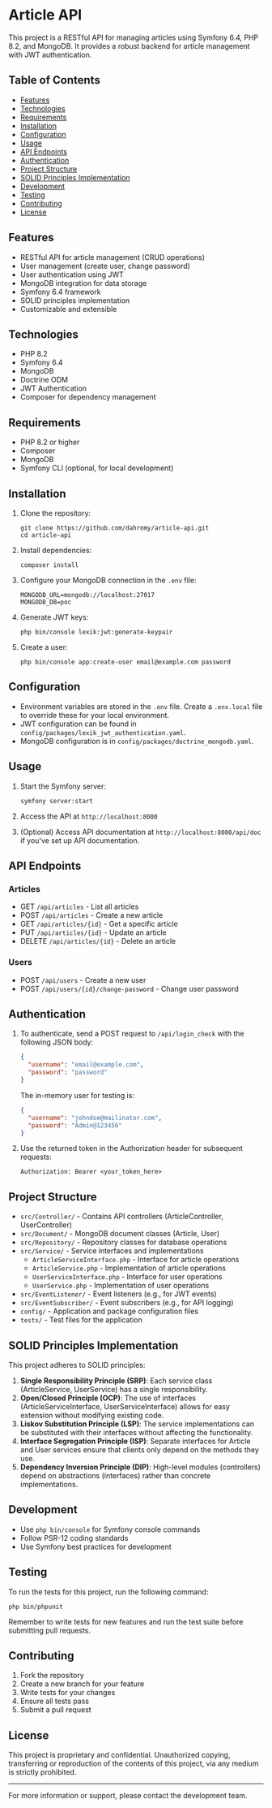# Article API

This project is a RESTful API for managing articles using Symfony 6.4, PHP 8.2, and MongoDB. It provides a robust backend for article management with JWT authentication.

## Table of Contents

- [Features](#features)
- [Technologies](#technologies)
- [Requirements](#requirements)
- [Installation](#installation)
- [Configuration](#configuration)
- [Usage](#usage)
- [API Endpoints](#api-endpoints)
- [Authentication](#authentication)
- [Project Structure](#project-structure)
- [SOLID Principles Implementation](#solid-principles-implementation)
- [Development](#development)
- [Testing](#testing)
- [Contributing](#contributing)
- [License](#license)

## Features

- RESTful API for article management (CRUD operations)
- User management (create user, change password)
- User authentication using JWT
- MongoDB integration for data storage
- Symfony 6.4 framework
- SOLID principles implementation
- Customizable and extensible

## Technologies

- PHP 8.2
- Symfony 6.4
- MongoDB
- Doctrine ODM
- JWT Authentication
- Composer for dependency management

## Requirements

- PHP 8.2 or higher
- Composer
- MongoDB
- Symfony CLI (optional, for local development)

## Installation

1. Clone the repository:
   ```
   git clone https://github.com/dahromy/article-api.git
   cd article-api
   ```

2. Install dependencies:
   ```
   composer install
   ```

3. Configure your MongoDB connection in the `.env` file:
   ```
   MONGODB_URL=mongodb://localhost:27017
   MONGODB_DB=poc
   ```

4. Generate JWT keys:
   ```
   php bin/console lexik:jwt:generate-keypair
   ```

5. Create a user:
   ```
   php bin/console app:create-user email@example.com password
   ```

## Configuration

- Environment variables are stored in the `.env` file. Create a `.env.local` file to override these for your local environment.
- JWT configuration can be found in `config/packages/lexik_jwt_authentication.yaml`.
- MongoDB configuration is in `config/packages/doctrine_mongodb.yaml`.

## Usage

1. Start the Symfony server:
   ```
   symfony server:start
   ```

2. Access the API at `http://localhost:8000`

3. (Optional) Access API documentation at `http://localhost:8000/api/doc` if you've set up API documentation.

## API Endpoints

### Articles
- GET `/api/articles` - List all articles
- POST `/api/articles` - Create a new article
- GET `/api/articles/{id}` - Get a specific article
- PUT `/api/articles/{id}` - Update an article
- DELETE `/api/articles/{id}` - Delete an article

### Users
- POST `/api/users` - Create a new user
- POST `/api/users/{id}/change-password` - Change user password

## Authentication

1. To authenticate, send a POST request to `/api/login_check` with the following JSON body:
   ```json
   {
     "username": "email@example.com",
     "password": "password"
   }
   ```

   The in-memory user for testing is:
   ```json
   {
     "username": "johndoe@mailinator.com",
     "password": "Admin@123456"
   }
   ```

2. Use the returned token in the Authorization header for subsequent requests:
   ```
   Authorization: Bearer <your_token_here>
   ```

## Project Structure

- `src/Controller/` - Contains API controllers (ArticleController, UserController)
- `src/Document/` - MongoDB document classes (Article, User)
- `src/Repository/` - Repository classes for database operations
- `src/Service/` - Service interfaces and implementations
  - `ArticleServiceInterface.php` - Interface for article operations
  - `ArticleService.php` - Implementation of article operations
  - `UserServiceInterface.php` - Interface for user operations
  - `UserService.php` - Implementation of user operations
- `src/EventListener/` - Event listeners (e.g., for JWT events)
- `src/EventSubscriber/` - Event subscribers (e.g., for API logging)
- `config/` - Application and package configuration files
- `tests/` - Test files for the application

## SOLID Principles Implementation

This project adheres to SOLID principles:

1. **Single Responsibility Principle (SRP)**: Each service class (ArticleService, UserService) has a single responsibility.
2. **Open/Closed Principle (OCP)**: The use of interfaces (ArticleServiceInterface, UserServiceInterface) allows for easy extension without modifying existing code.
3. **Liskov Substitution Principle (LSP)**: The service implementations can be substituted with their interfaces without affecting the functionality.
4. **Interface Segregation Principle (ISP)**: Separate interfaces for Article and User services ensure that clients only depend on the methods they use.
5. **Dependency Inversion Principle (DIP)**: High-level modules (controllers) depend on abstractions (interfaces) rather than concrete implementations.

## Development

- Use `php bin/console` for Symfony console commands
- Follow PSR-12 coding standards
- Use Symfony best practices for development

## Testing

To run the tests for this project, run the following command:
   ```
   php bin/phpunit
   ```

Remember to write tests for new features and run the test suite before submitting pull requests.

## Contributing

1. Fork the repository
2. Create a new branch for your feature
3. Write tests for your changes
4. Ensure all tests pass
5. Submit a pull request

## License

This project is proprietary and confidential. Unauthorized copying, transferring or reproduction of the contents of this project, via any medium is strictly prohibited.

---

For more information or support, please contact the development team.